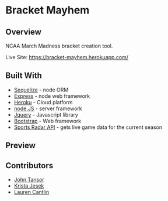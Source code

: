 # Bracket Mayhem

## Overview
NCAA March Madness bracket creation tool.

Live Site: https://bracket-mayhem.herokuapp.com/

## Built With
* [Sequelize](https://www.npmjs.com/package/sequelize) - node ORM
* [Express](https://www.npmjs.com/package/express) - node web framework
* [Heroku](https://www.heroku.com/) - Cloud platform
* [node.JS](https://nodejs.org/en/) - server framework
* [Jquery](https://jquery.com/) - Javascript library
* [Bootstrap](https://getbootstrap.com/docs/3.3/) - Web framework
* [Sports Radar API](https://developer.sportradar.com/?_ga=2.147556215.1969954472.1521047756-1620640583.1520368452) - gets live game data for the current season 

## Preview


## Contributors
* [John Tansor](https://github.com/j-tanz)
* [Krista Jesek](https://github.com/kjesek)
* [Lauren Cantlin](https://github.com/laurencantlin)
